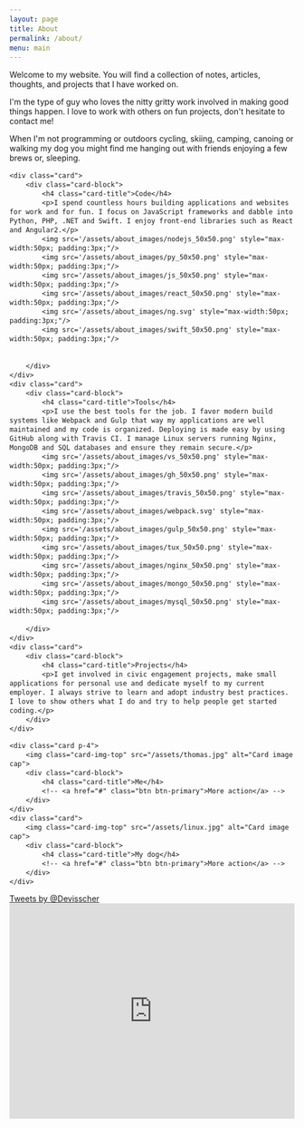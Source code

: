 ```yaml
---
layout: page
title: About
permalink: /about/
menu: main
---
```

Welcome to my website. You will find a collection of notes, articles, thoughts, and projects that I have worked on.

I'm the type of guy who loves the nitty gritty work involved in making good things happen. I love to work with others on fun projects, don't hesitate to contact me!

When I'm not programming or outdoors cycling, skiing, camping, canoing or walking my dog you might find me hanging out with friends enjoying a few brews or, sleeping.

<div class="card-columns">

	<div class="card">
		<div class="card-block">
			<h4 class="card-title">Code</h4>
			<p>I spend countless hours building applications and websites for work and for fun. I focus on JavaScript frameworks and dabble into Python, PHP, .NET and Swift. I enjoy front-end libraries such as React and Angular2.</p>
			<img src='/assets/about_images/nodejs_50x50.png' style="max-width:50px; padding:3px;"/>
			<img src='/assets/about_images/py_50x50.png' style="max-width:50px; padding:3px;"/>
			<img src='/assets/about_images/js_50x50.png' style="max-width:50px; padding:3px;"/>
			<img src='/assets/about_images/react_50x50.png' style="max-width:50px; padding:3px;"/>
			<img src='/assets/about_images/ng.svg' style="max-width:50px; padding:3px;"/>
			<img src='/assets/about_images/swift_50x50.png' style="max-width:50px; padding:3px;"/>

			
		</div>
	</div>
	<div class="card">
		<div class="card-block">
			<h4 class="card-title">Tools</h4>
			<p>I use the best tools for the job. I favor modern build systems like Webpack and Gulp that way my applications are well maintained and my code is organized. Deploying is made easy by using GitHub along with Travis CI. I manage Linux servers running Nginx, MongoDB and SQL databases and ensure they remain secure.</p>
			<img src='/assets/about_images/vs_50x50.png' style="max-width:50px; padding:3px;"/>
			<img src='/assets/about_images/gh_50x50.png' style="max-width:50px; padding:3px;"/>
			<img src='/assets/about_images/travis_50x50.png' style="max-width:50px; padding:3px;"/>
			<img src='/assets/about_images/webpack.svg' style="max-width:50px; padding:3px;"/>
			<img src='/assets/about_images/gulp_50x50.png' style="max-width:50px; padding:3px;"/>
			<img src='/assets/about_images/tux_50x50.png' style="max-width:50px; padding:3px;"/>
			<img src='/assets/about_images/nginx_50x50.png' style="max-width:50px; padding:3px;"/>
			<img src='/assets/about_images/mongo_50x50.png' style="max-width:50px; padding:3px;"/>
			<img src='/assets/about_images/mysql_50x50.png' style="max-width:50px; padding:3px;"/>
			
		</div>
	</div>
	<div class="card">
		<div class="card-block">
			<h4 class="card-title">Projects</h4>
			<p>I get involved in civic engagement projects, make small applications for personal use and dedicate myself to my current employer. I always strive to learn and adopt industry best practices. I love to show others what I do and try to help people get started coding.</p>
		</div>
	</div>
<!--
<div class="git-block-mobile">
	<script src="https://cdn.jsdelivr.net/gh/IonicaBizau/github-calendar@gh-pages/dist/github-calendar.min.js"></script>


	<link rel="stylesheet" href="https://cdn.jsdelivr.net/gh/IonicaBizau/github-calendar@gh-pages/dist/github-calendar.css"/>
	<div class="calendar">
    Loading the data just for you.
	</div>
<script>
    new GitHubCalendar(".calendar", "devisscher");
</script> 
</div>-->
	<div class="card p-4">
		<img class="card-img-top" src="/assets/thomas.jpg" alt="Card image cap">
		<div class="card-block">
			<h4 class="card-title">Me</h4>
			<!-- <a href="#" class="btn btn-primary">More action</a> -->
		</div>
	</div>
	<div class="card">
		<img class="card-img-top" src="/assets/linux.jpg" alt="Card image cap">
		<div class="card-block">
			<h4 class="card-title">My dog</h4>
			<!-- <a href="#" class="btn btn-primary">More action</a> -->
		</div>
	</div>
<div class="card">
		<a class="twitter-timeline"  href="https://twitter.com/Devisscher" data-widget-id="629034219637985280">Tweets by @Devisscher</a>
            <script>!function(d,s,id){var js,fjs=d.getElementsByTagName(s)[0],p=/^http:/.test(d.location)?'http':'https';if(!d.getElementById(id)){js=d.createElement(s);js.id=id;js.src=p+"://platform.twitter.com/widgets.js";fjs.parentNode.insertBefore(js,fjs);}}(document,"script","twitter-wjs");</script>
	</div>
<div class="card" style="border:none;">
		<iframe class="card-image-top" src="https://embed.spotify.com/?uri=spotify%3Auser%3A22znztoqtqy4ngzaptntuft7y%3Aplaylist%3A5dpvwHOdi5gXitgbyKyisQ" width="100%" height="380" frameborder="0" allowtransparency="true"></iframe>
	</div>
</div>


            